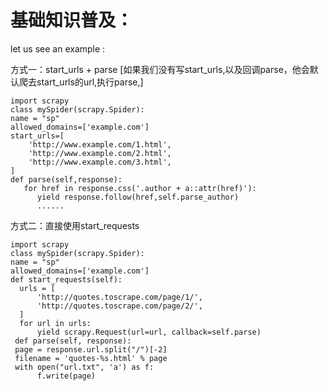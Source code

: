 基础知识普及：
========================
let us see an example :

 方式一：start_urls + parse 
 [如果我们没有写start_urls,以及回调parse，他会默认爬去start_urls的url,执行parse,]
  
    import scrapy
    class mySpider(scrapy.Spider):
    name = "sp"
    allowed_domains=['example.com']
    start_urls=[
        'http://www.example.com/1.html',
        'http://www.example.com/2.html',
        'http://www.example.com/3.html',
    ]
    def parse(self,response):
       for href in response.css('.author + a::attr(href)'):
          yield response.follow(href,self.parse_author)
          ......
          
          
  方式二：直接使用start_requests
    
    import scrapy
    class mySpider(scrapy.Spider):
    name = "sp"
    allowed_domains=['example.com']
    def start_requests(self):
      urls = [
          'http://quotes.toscrape.com/page/1/',
          'http://quotes.toscrape.com/page/2/',
      ]
      for url in urls:
          yield scrapy.Request(url=url, callback=self.parse)
     def parse(self, response):
     page = response.url.split("/")[-2]
     filename = 'quotes-%s.html' % page
     with open("url.txt", 'a') as f:
          f.write(page)
